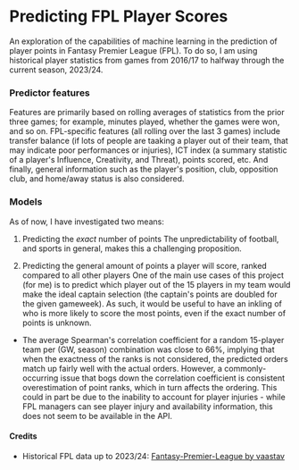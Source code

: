 # Predicting FPL Player Scores

An exploration of the capabilities of machine learning in the prediction of player points in Fantasy Premier League (FPL). To do so, I am using historical player statistics from games from 2016/17 to halfway through the current season, 2023/24. 

### Predictor features
Features are primarily based on rolling averages of statistics from the prior three games; for example, minutes played, whether the games were won, and so on. FPL-specific features (all rolling over the last 3 games) include transfer balance (if lots of people are taaking a player out of their team, that may indicate poor performances or injuries), ICT index (a summary statistic of a player's Influence, Creativity, and Threat), points scored, etc. And finally, general information such as the player's position, club, opposition club, and home/away status is also considered.

### Models
As of now, I have investigated two means: 

1. Predicting the *exact* number of points
The unpredictability of football, and sports in general, makes this a challenging proposition.

2. Predicting the general amount of points a player will score, ranked compared to all other players
One of the main use cases of this project (for me) is to predict which player out of the 15 players in my team would make the ideal captain selection (the captain's points are doubled for the given gameweek). As such, it would be useful to have an inkling of who is more likely to score the most points, even if the exact number of points is unknown.
  - The average Spearman's correlation coefficient for a random 15-player team per (GW, season) combination was close to 66%, implying that when the exactness of the ranks is not considered, the predicted orders match up fairly well with the actual orders. However, a commonly-occurring issue that bogs down the correlation coefficient is consistent overestimation of point ranks, which in turn affects the ordering. This could in part be due to the inability to account for player injuries - while FPL managers can see player injury and availability information, this does not seem to be available in the API. 

#### Credits
- Historical FPL data up to 2023/24: [Fantasy-Premier-League by vaastav](https://github.com/vaastav/Fantasy-Premier-League)
